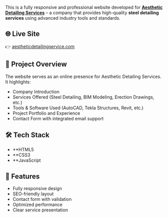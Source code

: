 This is a fully responsive and professional website developed for **[Aesthetic Detailing Services](https://aestheticdetailingservice.com/)** – a company that provides high-quality **steel detailing services** using advanced industry tools and standards.
## 🌐 Live Site
👉 [aestheticdetailingservice.com](https://aestheticdetailingservice.com/)
## 💼 Project Overview
The website serves as an online presence for Aesthetic Detailing Services. It highlights:
- Company Introduction
- Services Offered (Steel Detailing, BIM Modeling, Erection Drawings, etc.)
- Tools & Software Used (AutoCAD, Tekla Structures, Revit, etc.)
- Project Portfolio and Experience
- Contact Form with integrated email support

## 🛠️ Tech Stack
- **HTML5
- **CSS3
- **JavaScript

## 🚀 Features

- Fully responsive design
- SEO-friendly layout
- Contact form with validation
- Optimized performance
- Clear service presentation
